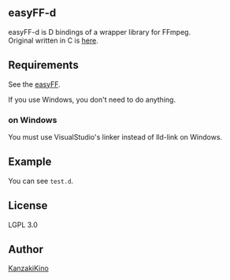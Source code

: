 easyFF-d
----

easyFF-d is D bindings of a wrapper library for FFmpeg.  
Original written in C is [here](https://github.com/KanzakiKino/easyFF).

## Requirements

See the [easyFF](https://github.com/KanzakiKino/easyFF).

If you use Windows, you don't need to do anything.

### on Windows

You must use VisualStudio's linker instead of lld-link on Windows.

## Example

You can see `test.d`.

## License

LGPL 3.0

## Author

[KanzakiKino](https://knzk.work/)
